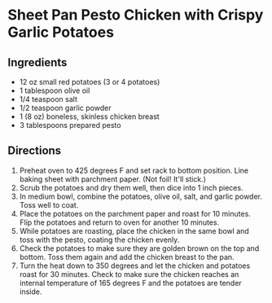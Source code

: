 # Sheet Pan Pesto Chicken with Crispy Garlic Potatoes

## Ingredients

- 12 oz small red potatoes (3 or 4 potatoes)
- 1 tablespoon olive oil
- 1/4 teaspoon salt
- 1/2 teaspoon garlic powder
- 1 (8 oz) boneless, skinless chicken breast
- 3 tablespoons prepared pesto

## Directions

1. Preheat oven to 425 degrees F and set rack to bottom position. Line baking sheet with parchment paper. (Not foil! It'll stick.)
2. Scrub the potatoes and dry them well, then dice into 1 inch pieces.
3. In medium bowl, combine the potatoes, olive oil, salt, and garlic powder. Toss well to coat.
4. Place the potatoes on the parchment paper and roast for 10 minutes. Flip the potatoes and return to oven for another 10 minutes.
5. While potatoes are roasting, place the chicken in the same bowl and toss with the pesto, coating the chicken evenly.
6. Check the potatoes to make sure they are golden brown on the top and bottom. Toss them again and add the chicken breast to the pan.
7. Turn the heat down to 350 degrees and let the chicken and potatoes roast for 30 minutes. Check to make sure the chicken reaches an internal temperature of 165 degrees F and the potatoes are tender inside.